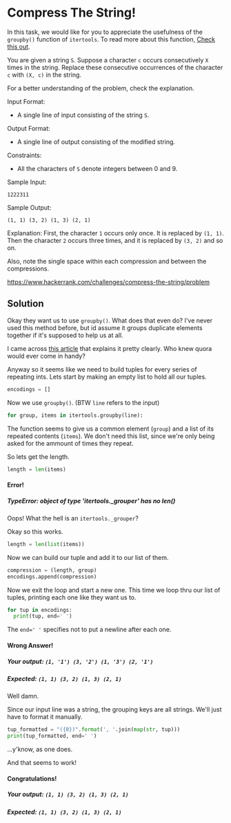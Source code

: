 # Compress The String!
In this task, we would like for you to appreciate the usefulness of the `groupby()` function of `itertools`. To read more about this function, [Check this out](https://docs.python.org/2/library/itertools.html#itertools.groupby).

You are given a string `S`. Suppose a character `c` occurs consecutively `X` times in the string. Replace these consecutive occurrences of the character `c` with `(X, c)` in the string.

For a better understanding of the problem, check the explanation.

Input Format:
* A single line of input consisting of the string `S`.

Output Format:
* A single line of output consisting of the modified string.

Constraints:
* All the characters of `S` denote integers between 0 and 9.

Sample Input:
```
1222311
```

Sample Output:
```
(1, 1) (3, 2) (1, 3) (2, 1)
```

Explanation:
First, the character `1` occurs only once. It is replaced by `(1, 1)`. Then the character `2` occurs three times, and it is replaced by `(3, 2)` and so on.

Also, note the single space within each compression and between the compressions.

https://www.hackerrank.com/challenges/compress-the-string/problem

## Solution
Okay they want us to use `groupby()`. What does that even do? I've never used this method before, but id assume it groups duplicate elements together if it's supposed to help us at all.

I came across [this article](https://www.quora.com/How-can-we-use-itertools-groupby-in-Python-3) that explains it pretty clearly. Who knew quora would ever come in handy?

Anyway so it seems like we need to build tuples for every series of repeating ints. Lets start by making an empty list to hold all our tuples.
```python
encodings = []
```

Now we use `groupby()`. (BTW `line` refers to the input)
```python
for group, items in itertools.groupby(line):
```

The function seems to give us a common element (`group`) and a list of its repeated contents (`items`). We don't need this list, since we're only being asked for the ammount of times they repeat.

So lets get the length.
```python
length = len(items)
```
#### Error!
##### TypeError: object of type 'itertools._grouper' has no len()

Oops! What the hell is an `itertools._grouper`?

Okay so this works.
```python
length = len(list(items))
```

Now we can build our tuple and add it to our list of them.
```python
compression = (length, group)
encodings.append(compression)
```
Now we exit the loop and start a new one. This time we loop thru our list of tuples, printing each one like they want us to.
```python
for tup in encodings:
  print(tup, end=' ')
```
The `end=' '` specifies not to put a newline after each one.

#### Wrong Answer!
##### Your output: `(1, '1') (3, '2') (1, '3') (2, '1')`
##### Expected: `(1, 1) (3, 2) (1, 3) (2, 1)`

Well damn.

Since our input line was a string, the grouping keys are all strings. We'll just have to format it manually.
```python
tup_formatted = "({0})".format(', '.join(map(str, tup)))
print(tup_formatted, end=' ')
```
...y'know, as one does.

And that seems to work!

#### Congratulations!
##### Your output: `(1, 1) (3, 2) (1, 3) (2, 1)`
##### Expected: `(1, 1) (3, 2) (1, 3) (2, 1)`
